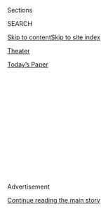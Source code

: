 <div id="app">

<div>

<div>

<div>

<div class="NYTAppHideMasthead css-1q2w90k e1suatyy0">

<div class="section css-ui9rw0 e1suatyy2">

<div class="css-eph4ug er09x8g0">

<div class="css-6n7j50">

</div>

<span class="css-1dv1kvn">Sections</span>

<div class="css-10488qs">

<span class="css-1dv1kvn">SEARCH</span>

</div>

[Skip to content](#site-content)[Skip to site
index](#site-index)

</div>

<div id="masthead-section-label" class="css-1wr3we4 eaxe0e00">

[Theater](https://www.nytimes3xbfgragh.onion/section/theater)

</div>

<div class="css-10698na e1huz5gh0">

</div>

</div>

<div id="masthead-bar-one" class="section hasLinks css-15hmgas e1csuq9d3">

<div class="css-uqyvli e1csuq9d0">

</div>

<div class="css-1uqjmks e1csuq9d1">

</div>

<div class="css-9e9ivx">

[](https://myaccount.nytimes3xbfgragh.onion/auth/login?response_type=cookie&client_id=vi)

</div>

<div class="css-1bvtpon e1csuq9d2">

[Today’s
Paper](https://www.nytimes3xbfgragh.onion/section/todayspaper)

</div>

</div>

</div>

</div>

<div data-aria-hidden="false">

<div id="site-content" data-role="main">

<div>

<div class="css-1aor85t" style="opacity:0.000000001;z-index:-1;visibility:hidden">

<div class="css-1hqnpie">

<div class="css-epjblv">

<span class="css-17xtcya">[Theater](/section/theater)</span><span class="css-x15j1o">|</span><span class="css-fwqvlz">Rethinking
Tiny Tim: Should a Disabled Actor Play the
Role?</span>

</div>

<div class="css-k008qs">

<div class="css-1iwv8en">

<span class="css-18z7m18"></span>

<div>

</div>

</div>

<span class="css-1n6z4y">https://nyti.ms/2q97DLG</span>

<div class="css-1705lsu">

<div class="css-4xjgmj">

<div class="css-4skfbu" data-role="toolbar" data-aria-label="Social Media Share buttons, Save button, and Comments Panel with current comment count" data-testid="share-tools">

  - 
  - 
  - 
  - 
    
    <div class="css-6n7j50">
    
    </div>

  - 
  - 

</div>

</div>

</div>

</div>

</div>

</div>

<div class="css-13pd83m">

</div>

<div id="top-wrapper" class="css-1sy8kpn">

<div id="top-slug" class="css-l9onyx">

Advertisement

</div>

[Continue reading the main
story](#after-top)

<div class="ad top-wrapper" style="text-align:center;height:100%;display:block;min-height:250px">

<div id="top" class="place-ad" data-position="top" data-size-key="top">

</div>

</div>

<div id="after-top">

</div>

</div>

<div>

<div id="sponsor-wrapper" class="css-1hyfx7x">

<div id="sponsor-slug" class="css-19vbshk">

Supported by

</div>

[Continue reading the main
story](#after-sponsor)

<div id="sponsor" class="ad sponsor-wrapper" style="text-align:center;height:100%;display:block">

</div>

<div id="after-sponsor">

</div>

</div>

<div class="css-186x18t">

</div>

<div class="css-1vkm6nb ehdk2mb0">

# Rethinking Tiny Tim: Should a Disabled Actor Play the Role?

</div>

The Broadway production of “A Christmas Carol,” following the lead from
London, answers a strong yes. Other theaters may follow suit.

<div class="css-79elbk" data-testid="photoviewer-wrapper">

<div class="css-z3e15g" data-testid="photoviewer-wrapper-hidden">

</div>

<div class="css-1a48zt4 ehw59r15" data-testid="photoviewer-children">

![<span class="css-16f3y1r e13ogyst0" data-aria-hidden="true">Jai Ram
Srinivasan (left) and Sebastian Ortiz alternate in the role of Tiny Tim
in a new production of “A Christmas Carol” on
Broadway.</span><span class="css-cnj6d5 e1z0qqy90" itemprop="copyrightHolder"><span class="css-1ly73wi e1tej78p0">Credit...</span><span><span>Vincent
Tullo for The New York
Times</span></span></span>](https://static01.graylady3jvrrxbe.onion/images/2019/11/17/arts/17tinytim1/merlin_163919703_820d3b40-be4f-40f7-bf36-8a75acedd8ec-articleLarge.jpg?quality=75&auto=webp&disable=upscale)

</div>

</div>

<div class="css-18e8msd">

<div class="css-vp77d3 epjyd6m0">

<div class="css-hus3qt ey68jwv0" data-aria-hidden="true">

[![Michael
Paulson](https://static01.graylady3jvrrxbe.onion/images/2018/02/20/multimedia/author-michael-paulson/author-michael-paulson-thumbLarge.jpg
"Michael Paulson")](https://www.nytimes3xbfgragh.onion/by/michael-paulson)

</div>

<div class="css-1baulvz">

By [<span class="css-1baulvz last-byline" itemprop="name">Michael
Paulson</span>](https://www.nytimes3xbfgragh.onion/by/michael-paulson)

</div>

</div>

  - 
    
    <div class="css-ld3wwf e16638kd2">
    
    Published Nov. 13, 2019Updated Nov. 14,
    2019
    
    </div>

  - 
    
    <div class="css-4xjgmj">
    
    <div class="css-pvvomx" data-role="toolbar" data-aria-label="Social Media Share buttons, Save button, and Comments Panel with current comment count" data-testid="share-tools">
    
      - 
      - 
      - 
      - 
        
        <div class="css-6n7j50">
        
        </div>
    
      - 
      - 
    
    </div>
    
    </div>

</div>

</div>

<div class="section meteredContent css-1r7ky0e" name="articleBody" itemprop="articleBody">

<div class="css-1fanzo5 StoryBodyCompanionColumn">

<div class="css-53u6y8">

Sebastian Ortiz, 7, a first grader now making his Broadway debut in “[A
Christmas Carol](https://achristmascarolbroadway.com/),” scrunched up
his face as he paused to think about what it means to be playing Tiny
Tim onstage. “Always be brave,” he said.

“Always look on the bright side,” suggested Jai Ram Srinivasan, 8, a
third grader sharing the role.

The two boys share a combination of bashfulness and optimism as they
embark on an adventure unlike anything either has attempted before.

They share a dressing room, with coloring books and board games and a
superhero corner tricked out with a Marvel Comics-themed mat and
pillows.

And they share a diagnosis: both of them have cerebral palsy.

Charles Dickens introduced young Tim Cratchit to the world 176 years
ago, and ever since the character has been a symbol of “A Christmas
Carol” — the sickly but sanguine child whose plight helps transform
Ebenezer Scrooge.

</div>

</div>

<div class="css-1fanzo5 StoryBodyCompanionColumn">

<div class="css-53u6y8">

But now, in an era in which authenticity and representation have become
entertainment industry watchwords, the presenters of some of the many
theatrical adaptations that are staged every winter are rethinking who
gets to play this iconic role, and often concluding that it should be a
child with a disability.

In Illinois, Paris Strickland, an 11-year-old girl whose spine was
compressed by cancer during childhood, will play Tiny Tim for the third
year in a row at Chicago’s Goodman Theater. (Yes, at many theaters girls
play the role.)

“Paris knows that life can be fragile, she knows what a difference
strength of character and hope and relying on loved ones can make in a
person’s life,” said the Goodman production’s director, Henry
Wishcamper. “I think that comes out clearly onstage.”

</div>

</div>

<div class="css-79elbk" data-testid="photoviewer-wrapper">

<div class="css-z3e15g" data-testid="photoviewer-wrapper-hidden">

</div>

<div class="css-1a48zt4 ehw59r15" data-testid="photoviewer-children">

![<span class="css-16f3y1r e13ogyst0" data-aria-hidden="true">Paris
Strickland, an 11-year-old cancer survivor, is playing Tiny Tim at the
Goodman Theater in
Chicago.</span><span class="css-cnj6d5 e1z0qqy90" itemprop="copyrightHolder"><span class="css-1ly73wi e1tej78p0">Credit...</span><span>Liz
Lauren</span></span>](https://static01.graylady3jvrrxbe.onion/images/2019/11/17/arts/17tinytim2/merlin_163920294_6e4dfb25-2bf1-4845-8dec-423d34a16b1f-articleLarge.jpg?quality=75&auto=webp&disable=upscale)

</div>

</div>

<div class="css-1fanzo5 StoryBodyCompanionColumn">

<div class="css-53u6y8">

In Texas, Jonathan Rizzo, a 12-year-old boy with muscular dystrophy,
[last year played
Tim](http://planomagazine.com/ntpa-repertory-theatre-casts-a-real-life-tiny-tim/)
in a musical adaptation (“Scrooge: The Musical”) at North Texas
Performing Arts Repertory Theater.

</div>

</div>

<div class="css-1fanzo5 StoryBodyCompanionColumn">

<div class="css-53u6y8">

“It brought a dimension of honesty and truth to the show,” said the
director, Mike Mazur.

And now, Broadway. A new adaptation of “A Christmas Carol,” starring
Campbell Scott and opening Nov. 20, cast Sebastian and Jai to alternate
in the role.

“One of my bugbears with ‘Christmas Carol’ is when Tiny Tim is not
played by a disabled person, because he’s supposed to be a disabled
character,” said [Jack Thorne](https://nyti.ms/32oH9Do), the Tony
Award-winning playwright (“Harry Potter and the Cursed Child”) who wrote
the new adaptation for the Old Vic Theater in London, where it has been
running each holiday season since 2017.

Thorne, who for years struggled with the debilitating effects of chronic
cholinergic urticaria, a skin ailment, has worked with [a theater
company championing the disabled,](https://graeae.org/) and insisted on
casting disabled children in the role of Tiny Tim. “When there’s a
shortage of parts for people with disabilities,” he said, “it’s really
important we have disabled people play disabled parts.”

So in London, the casting call for the role made it clear: “Applicants
without a disability will not be considered.” In New York, the language
was subtler: “Performers with disabilities are encouraged to audition.”

The show’s New York casting director, Jillian Cimini, said she and her
team had found Sebastian, Jai, and other candidates by reaching out to a
variety of agents and programs who work with the disabled.

Sebastian, who lives in Manhattan, was referred by [Dancing
Dreams](https://dancingdreams.org/), a New York nonprofit that offers
dance classes for children with medical or physical challenges. Jai, who
lives in Virginia, learned about the opportunity by word of mouth; he
has modeled clothing for people with disabilities from [Tommy
Hilfiger](https://mashable.com/2018/04/06/tommy-hilfiger-tommy-adaptive-disibility-friendly-clothing/)
and
[Kohl’s](https://www.usatoday.com/story/money/2019/06/12/adaptive-apparel-goes-more-mainstream-kohls-adds-options-kids/1415312001/).

Their casting comes at a time of increasing visibility for disabled
performers onstage. This year, [Ali Stroker](https://nyti.ms/2XfQNJP)
became the first performer who uses a wheelchair to win a Tony Award,
for her work as Ado Annie in a revival of
“[Oklahoma\!](https://nyti.ms/2I2dF8p)” Last year, “[Cost of
Living](https://nyti.ms/2sVkNaV),” a play by [Martyna
Majok](https://nyti.ms/1opad9v) about people with disabilities, won [the
Pulitzer Prize in
drama](https://www.pulitzer.org/winners/martyna-majok).

</div>

</div>

<div class="css-1fanzo5 StoryBodyCompanionColumn">

<div class="css-53u6y8">

Over the three seasons in London, Tiny Tim has been played by boys and
girls with dwarfism, cardiomyopathy, cerebral palsy, and ataxia, as well
as other issues affecting their limbs (twisted tibias, a missing arm)
and eyesight.

“With some of our Tims it’s very visible, and with others it’s not, but
I think audiences can smell authenticity, and they can feel it,” Thorne
said.

At the 116-year-old Lyceum Theater, where the Broadway production is now
in previews, Sebastian and Jai share the dressing room closest to the
stage, and ramps have been installed into both wings and the performance
area.

Both of them say they do not see their conditions as limitations.

“I just fight through it, and try to be the best I can,” said Jai, whose
left-side weakness means he walks with a limp and who wears an arm brace
to stabilize his wrist.

“It doesn’t affect me at all,” said Sebastian, who wears orthotics on
both legs and uses a posterior walker to get around.

For the children who have already played the role in other productions,
the significance is obvious.

“It was really cool, because he has a disease like me, and it was kind
of relatable,” said Jonathan, who played the role in Texas.

</div>

</div>

<div class="css-1fanzo5 StoryBodyCompanionColumn">

<div class="css-53u6y8">

And Paris, whose family was told she had neuroblastoma when she was just
nine days old, said she too feels a kinship with Tiny Tim, whom she
plays in Chicago. “We both have difficulties walking, but we’re still
happy all the time.”

For their parents, the opportunities stir a mix of emotions. In one of
Scrooge’s visions, he sees a future in which Tiny Tim has died.
Jonathan’s mother, Tiffany Rizzo, noting that her child’s prognosis is
uncertain, said that scene “was really hard to watch — it does hit close
to home.” But, she said, “For Tiny Tim there’s hope,” she said, “and we
have hope for Jonathan.”

Matthew Warchus, a Tony winner (for “God of Carnage”) who directed the
London and New York productions of Thorne’s “A Christmas Carol,” said he
is mindful of how the young performers are seen. “The admiration mustn’t
be condescending,” he said.

But he said the message to the audience is important: “It opens our eyes
and our imaginations to all the different versions of human beings that
surround us, and that’s a good thing.” (Warchus is also protective of
the child actors: he refused to let them be photographed playing the
role, which they do in alternate performances, saying in a statement:
“It would be unrepresentative and unfair if an image of just one of
them were to be published.”)

Tiny Tim has long been a character of concern for disability advocates,
in part because of his high visibility. Dickens describes the child’s
condition with pity: “Alas for Tiny Tim, he bore a little crutch, and
had his limbs supported by an iron frame\!” He is best known for his
benediction, “God bless us, every one\!” which continues to prompt
tears.

“Other characters fall by the wayside and contemporary ideas take over,
but this story is so persistent,” said Julia Miele Rodas, a disability
studies scholar and Victorianist at Bronx Community College. She said
many advocates dislike the symbolism of disability represented by a
helpless child. But she said Tim can also be seen “as kind of
subversive, because he’s the one who empowers the change in
Scrooge.”

</div>

</div>

<div class="css-79elbk" data-testid="photoviewer-wrapper">

<div class="css-z3e15g" data-testid="photoviewer-wrapper-hidden">

</div>

<div class="css-1a48zt4 ehw59r15" data-testid="photoviewer-children">

<div class="css-1xdhyk6 erfvjey0">

<span class="css-1ly73wi e1tej78p0">Image</span>

<div class="css-zjzyr8">

<div data-testid="lazyimage-container" style="height:257.77777777777777px">

</div>

</div>

</div>

<span class="css-16f3y1r e13ogyst0" data-aria-hidden="true">Jonathan
Rizzo, a 12-year-old boy with muscular dystrophy, last year played Tiny
Tim in
Texas.</span><span class="css-cnj6d5 e1z0qqy90" itemprop="copyrightHolder"><span class="css-1ly73wi e1tej78p0">Credit...</span><span>via
North Texas Performing Arts</span></span>

</div>

</div>

<div class="css-1fanzo5 StoryBodyCompanionColumn">

<div class="css-53u6y8">

Scrooge, of course, starts the story as a miserly grouch, and ends it
charitably. In some stage adaptations, Tiny Tim is healed by Scrooge’s
generosity — he no longer limps or uses a crutch — a resolution that
advocates for the disabled say is unrealistic and problematic.

</div>

</div>

<div class="css-1fanzo5 StoryBodyCompanionColumn">

<div class="css-53u6y8">

“The storytelling shortcut of having a character start the play with a
disability and end without it is a nondisabled way to look at it,” said
Talleri McRae, a co-founder of the [National Disability
Theater](https://www.nationaldisabilitytheatre.org/) and a consultant on
access, inclusion and education at the Actors Theater of Louisville,
which has been staging “A Christmas Carol” annually for 44 years. She
cautioned against the use of Tim as “inspiration porn.”

The Louisville theater has not yet cast a child with a disability as
Tiny Tim, but, arguing that disabled characters should be able to play
any role, has this year invited Patrick Taylor, a 30-year-old actor with
Tourette’s syndrome, to play a young Scrooge.

And the Louisville theater, like others concerned about how disability
is treated in the show, has modified the ending — in their production,
McRae said, Tim’s surroundings will improve thanks to Scrooge’s
generosity, but Tim “will keep his crutch and his limp.”

At the close of the Chicago production, Tim no longer needs a crutch,
but continues to limp, and is able to join in some but not all of the
activities with other children.

“Part of the story we’re able to tell is that Tim is in a much better
place, but he’s not miraculously healed,” Wishcamper said. “It’s not a
movie-of-the-week ending for him.”

In the Broadway production, the child’s disability does not change; the
focus is on Scrooge’s transformation and Tim’s empowerment. “Scrooge is
forgiven by a child,” Warchus said. “That’s the arc.”

</div>

</div>

</div>

<div>

</div>

<div>

</div>

<div>

</div>

<div>

<div id="bottom-wrapper" class="css-1ede5it">

<div id="bottom-slug" class="css-l9onyx">

Advertisement

</div>

[Continue reading the main
story](#after-bottom)

<div id="bottom" class="ad bottom-wrapper" style="text-align:center;height:100%;display:block;min-height:90px">

</div>

<div id="after-bottom">

</div>

</div>

</div>

</div>

</div>

## Site Index

<div>

</div>

## Site Information Navigation

  - [© <span>2020</span> <span>The New York Times
    Company</span>](https://help.nytimes3xbfgragh.onion/hc/en-us/articles/115014792127-Copyright-notice)

<!-- end list -->

  - [NYTCo](https://www.nytco.com/)
  - [Contact
    Us](https://help.nytimes3xbfgragh.onion/hc/en-us/articles/115015385887-Contact-Us)
  - [Work with us](https://www.nytco.com/careers/)
  - [Advertise](https://nytmediakit.com/)
  - [T Brand Studio](http://www.tbrandstudio.com/)
  - [Your Ad
    Choices](https://www.nytimes3xbfgragh.onion/privacy/cookie-policy#how-do-i-manage-trackers)
  - [Privacy](https://www.nytimes3xbfgragh.onion/privacy)
  - [Terms of
    Service](https://help.nytimes3xbfgragh.onion/hc/en-us/articles/115014893428-Terms-of-service)
  - [Terms of
    Sale](https://help.nytimes3xbfgragh.onion/hc/en-us/articles/115014893968-Terms-of-sale)
  - [Site
    Map](https://spiderbites.nytimes3xbfgragh.onion)
  - [Help](https://help.nytimes3xbfgragh.onion/hc/en-us)
  - [Subscriptions](https://www.nytimes3xbfgragh.onion/subscription?campaignId=37WXW)

</div>

</div>

</div>

</div>
